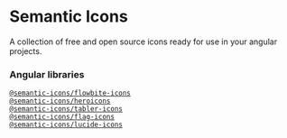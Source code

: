 # Semantic Icons

A collection of free and open source icons ready for use in your angular projects.

### Angular libraries

[`@semantic-icons/flowbite-icons`](libs/flowbite-icons)\
[`@semantic-icons/heroicons`](libs/heroicons)\
[`@semantic-icons/tabler-icons`](libs/tabler-icons)\
[`@semantic-icons/flag-icons`](libs/flag-icons)\
[`@semantic-icons/lucide-icons`](libs/lucide-icons)
